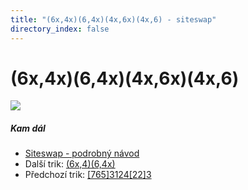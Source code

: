 ```yaml
---
title: "(6x,4x)(6,4x)(4x,6x)(4x,6) - siteswap"
directory_index: false
---
```


# (6x,4x)(6,4x)(4x,6x)(4x,6)

![](/animace/siteswap/6x,4x_6,4x_4x,6x_4x,6_.gif)

##### Kam dál

- [Siteswap - podrobný návod](/siteswap.html "Podrobné vysvětlení siteswapů..")
- Další trik: [(6x,4)(6,4x)](6x,4_6,4x_.html "Siteswap (6x,4)(6,4x)")
- Předchozí trik: [\[765\]3124\[22\]3](765_3124_22_3.html "Siteswap [765]3124[22]3")

